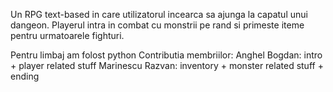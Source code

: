 Un RPG text-based in care utilizatorul incearca sa ajunga la capatul unui dangeon.
	Playerul intra in combat cu monstrii pe rand si primeste iteme pentru urmatoarele fighturi.

Pentru limbaj am folost python
Contributia membriilor: 
	Anghel Bogdan: intro + player related stuff
	Marinescu Razvan: inventory + monster related stuff + ending
 
